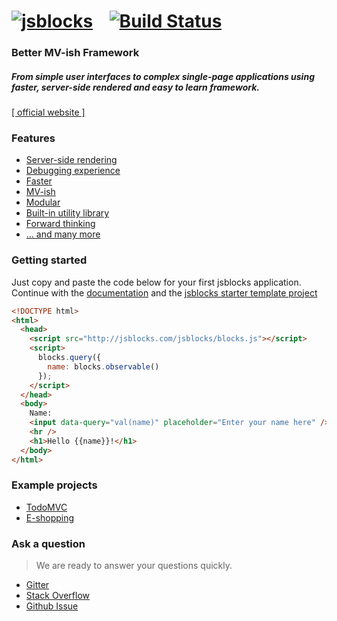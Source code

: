 # [![jsblocks](http://jsblocks.com/img/logoBeta.png)](http://jsblocks.com) &nbsp;&nbsp; [![Build Status](https://travis-ci.org/astoilkov/jsblocks.svg?branch=master)](https://travis-ci.org/astoilkov/jsblocks)

### Better MV-ish Framework

##### From simple user interfaces to complex single-page applications using faster, server-side rendered and easy to learn framework.

[[ official website ]](http://jsblocks.com)

### Features

 * [Server-side rendering](http://jsblocks.com/learn/introduction-why-jsblocks#server-side-rendering)
 * [Debugging experience](http://jsblocks.com/learn/introduction-why-jsblocks#debugging-experience)
 * [Faster](http://jsblocks.com/#performance)
 * [MV-ish](http://jsblocks.com/learn/introduction-why-jsblocks#mv-ish)
 * [Modular](http://jsblocks.com/learn/introduction-why-jsblocks#modular)
 * [Built-in utility library](http://jsblocks.com/learn/introduction-why-jsblocks#built-in-utility-library)
 * [Forward thinking](http://jsblocks.com/learn/introduction-why-jsblocks#forward-thinking)
 * [... and many more](http://jsblocks.com/learn/introduction-why-jsblocks#feature-rich)

### Getting started

Just copy and paste the code below for your first jsblocks application.
Continue with the [documentation](http://jsblocks.com/learn)
and the [jsblocks starter template project](https://github.com/astoilkov/jsblocks-seed)

```html
<!DOCTYPE html>
<html>
  <head>
    <script src="http://jsblocks.com/jsblocks/blocks.js"></script>
    <script>
      blocks.query({
        name: blocks.observable()
      });
    </script>
  </head>
  <body>
    Name:
    <input data-query="val(name)" placeholder="Enter your name here" />
    <hr />
    <h1>Hello {{name}}!</h1>
  </body>
</html>
```

### Example projects
 * [TodoMVC](https://github.com/astoilkov/jsblocks-todomvc)
 * [E-shopping](https://github.com/astoilkov/jsblocks-shopping-example)


### Ask a question

> We are ready to answer your questions quickly.

* [Gitter](https://gitter.im/astoilkov/jsblocks?utm_source=github_link)
* [Stack Overflow](http://stackoverflow.com/questions/tagged/jsblocks)
* [Github Issue](https://github.com/astoilkov/jsblocks/issues/new)
